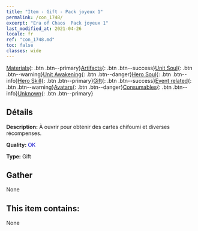 ```yaml
---
title: "Item - Gift - Pack joyeux 1"
permalink: /con_1748/
excerpt: "Era of Chaos  Pack joyeux 1"
last_modified_at: 2021-04-26
locale: fr
ref: "con_1748.md"
toc: false
classes: wide
---
```

 [Materials](/ItemsFR/){: .btn .btn--primary}[Artifacts](/ItemsFR/Artifacts/){: .btn .btn--success}[Unit Soul](/ItemsFR/UnitSoul/){: .btn .btn--warning}[Unit Awakening](/ItemsFR/UnitAwakening/){: .btn .btn--danger}[Hero Soul](/ItemsFR/HeroSoul/){: .btn .btn--info}[Hero Skill](/ItemsFR/HeroSkill/){: .btn .btn--primary}[Gift](/ItemsFR/Gift/){: .btn .btn--success}[Event related](/ItemsFR/Events/){: .btn .btn--warning}[Avatars](/ItemsFR/Avatars/){: .btn .btn--danger}[Consumables](/ItemsFR/Consumables/){: .btn .btn--info}[Unknown](/ItemsFR/Unknown/){: .btn .btn--primary}

## Détails
 **Description:** À ouvrir pour obtenir des cartes chifoumi et diverses récompenses.

 **Quality:** <span style="color: #0000CD">OK</span>

 **Type:** Gift

## Gather

  None

## This item contains:

  None

